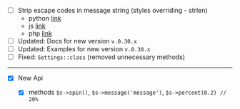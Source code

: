 
- [ ] Strip escape codes in message string (styles overriding - strlen)
    - python [link](https://stackoverflow.com/questions/14693701/how-can-i-remove-the-ansi-escape-sequences-from-a-string-in-python) 
    - js [link](https://github.com/chalk/ansi-regex/blob/master/index.js) 
    - php [link](https://stackoverflow.com/questions/40731273/php-remove-terminal-codes-from-string) 
- [ ] Updated: Docs for new version `v.0.30.x`
- [ ] Updated: Examples for new version `v.0.30.x`
- [ ] Fixed: `Settings::class` (removed unnecessary methods)

---

- [x] New Api   
    - [x] methods `$s->spin()`, `$s->message('message')`, `$s->percent(0.2) // 20%`  
 
